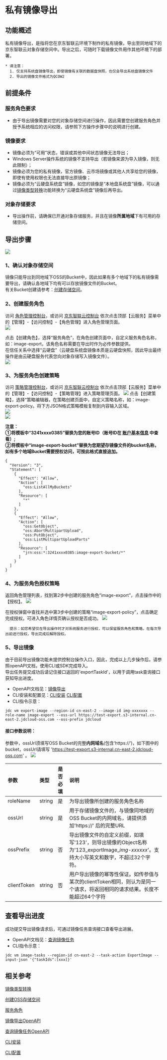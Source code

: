 # 私有镜像导出

## 功能概述
私有镜像导出，是指将您在京东智联云环境下制作的私有镜像，导出至同地域下的京东智联云对象存储空间中。导出之后，可随时下载镜像文件用作其他环境下的部署。

	* 请注意：
	  1. 仅支持系统盘镜像导出，即使镜像有关联的数据盘快照，也仅会导出系统盘镜像文件
	  2. 导出的镜像文件格式为QCOW2

## 前提条件
### 服务角色要求
* 由于导出镜像需要对您的对象存储空间进行操作，因此需要您创建服务角色并授予系统相应的访问权限，请参照下方操作步骤中的说明进行创建。

### 镜像要求
* 镜像必须为“可用”状态，错误或其他中间状态镜像无法导出；
* Windows Server操作系统的镜像不支持导出（若镜像来源为导入镜像，则无此限制）；
* 镜像必须为您的私有镜像，官方镜像、云市场镜像或其他人共享给您的镜像，即使有使用权限也无法直接导出原镜像；
* 镜像必须为“云硬盘系统盘”镜像，如您的镜像是“本地盘系统盘”镜像，可以通过[镜像类型转换](https://docs.jdcloud.com/cn/virtual-machines/convert-image)功能转换为“云硬盘系统盘”镜像后再导出。



### 对象存储要求
* 导出操作前，请确保已开通对象存储服务，并且在镜像**所属地域**下有可用的存储空间。

## 导出步骤

![](../../../../../image/vm/image-export-image1.png)

### 1、确认对象存储空间<br>
镜像只能导出到同地域下OSS的Bucket中，因此如果有多个地域下的私有镜像需要导出，请确认各地域下均有可以存放镜像文件的Bucket。<br>有关Bucket创建请参考：[创建存储空间](https://docs.jdcloud.com/cn/object-storage-service/create-bucket-2)。<br>
### 2、创建服务角色<br>
访问 [角色管理控制台](https://iam-console.jdcloud.com/role/list)，或访问 [京东智联云控制台](https://console.jdcloud.com/overview) 依次点击顶部【云服务】菜单中的【管理】-【访问控制】-【角色管理】进入角色管理页面。<br>
![](../../../../../image/vm/image-export-image2.png)

点击【创建角色】，选择“服务角色”，在角色创建页面中，自定义服务角色名称，如：image-export，该角色名称需要在导出时作为必传参数提供。<br>在信任关系中选择“云硬盘”（云硬盘系统盘镜像本质是云硬盘快照，因此导出最终操作是由云硬盘服务代表您向对象存储写入镜像文件）。<br>
![](../../../../../image/vm/image-export-image3.png)

### 3、为服务角色创建策略<br>
访问 [策略管理控制台](https://iam-console.jdcloud.com/policy/list)，或访问 [京东智联云控制台](https://console.jdcloud.com/overview) 依次点击顶部【云服务】菜单中的【管理】-【访问控制】-【策略管理】进入策略管理页面。
![](../../../../../image/vm/image-export-image4.png)
点击【创建策略】，选择“策略编辑器，在策略创建页面中，自定义策略名称，如：image-export-policy。将下方JSON格式策略模板复制到内容输入区域。<br>
![](../../../../../image/vm/image-export-image5.png)  
![](../../../../../image/vm/image-export-image6.png)  

**注意：<br>
  ①将模板中“3241xxxx0385”替换为您的账号ID（账号ID在 [账户基本信息](https://uc.jdcloud.com/account/basic-info) 中查看）;<br>  ②将模板中“image-export-bucket”替换为您期望存镜像文件的bucket名称，如有多个地域Bucket需要授权访问，可按此格式直接追加。**
  
```
{
  "Version": "3",
  "Statement": [
    {
      "Effect": "Allow",
      "Action": [
        "oss:ListAllMyBuckets"
      ],
      "Resource": [
        "*"
      ]
    },
    {
      "Effect": "Allow",
      "Action": [
        "oss:GetObject",
        "oss:AbortMultipartUpload",
        "oss:PutObject",
        "oss:ListMultipartUploadParts"
      ],
      "Resource": [
        "jrn:oss:*:3241xxxx0385:image-export-bucket/*"
      ]
    }
  ]
}
```

### 4、为服务角色授权策略<br>
返回角色管理列表，找到第2步中创建的服务角色“image-export”，点击操作中的【授权】。
![](../../../../../image/vm/image-export-image7.png)  

在授权弹窗中查找并选中第3步中创建的策略“image-export-policy”，点击确定完成授权。可进入角色详情页确认授权是否成功。
![](../../../../../image/vm/image-export-image8.png)  

      提示：如您希望仅在导出操作时才对系统服务进行授权，可以保留服务角色和策略，在每次导出前进行授权，导出完成后解除授权。
      
### 5、导出镜像
由于目前导出镜像功能未提供控制台操作入口，因此，完成以上几步操作后，请参照openAPI文档，使用CLI或SDK完成导入。<br>
导出任务提交成功后请记住接口返回的'exportTaskId'，以用于调用task查询接口获知导出进度。
* OpenAPI文档见：[镜像导出](https://docs.jdcloud.com/cn/virtual-machines/api/exportimage?content=API)<br>
* CLI安装和配置见：[CLI安装](https://docs.jdcloud.com/cn/cli/installation)   [CLI配置](https://docs.jdcloud.com/cn/cli/config) <br>
* CLI指令示意：

```
jdc vm export-image --region-id cn-east-2 --image-id img-xxxxxxx --role-name image-export --oss-url https://test-export.s3-internal.cn-east-2.jdcloud-oss.com --oss-prefix jdcloud
```

#### 接口参数说明：
参数中，ossUrl须填写OSS Bucket的完整**内网域名**(包含‘https://’)，如下图中的bucket，ossUrl请填写 'https://test-export.s3-internal.cn-east-2.jdcloud-oss.com' 。
![](../../../../../image/vm/image-export-image9.png)  

| 参数                  | 类型      |是否必填     | 说明 |
| :------------------- |  :------------------- | :------------------- |:------------------- |
| roleName   | string    |是   |为导出镜像所创建的服务角色名称
| ossUrl   | string    |是   |用于存储镜像文件的，与镜像同地域的OSS Bucket的内网域名，请提供添加'https://' 后的完整URL
| ossPrefix   |  string    |否  |导出镜像文件的自定义前缀，如填写'123'，则导出镜像的Object名称为'123_exportImage_*img-xxxxxx*'。支持大小写英文和数字，不超过32个字符。
| clientToken	 | string    | 否   | 用户导出镜像的幂等性保证。如传参值与某次的clientToken相同，则认为是同一个请求，将返回相同的请求结果。长度不能超过64个字符

## 查看导出进度
成功提交导出镜像请求后，可通过镜像任务查询接口查看导出进展。
* OpenAPI文档见：[查询镜像任务](https://docs.jdcloud.com/cn/virtual-machines/api/imagetasks?content=API)<br>
* CLI指令示意：

```
jdc vm image-tasks --region-id cn-east-2 --task-action ExportImage --input-json '{"taskIds":[xxx]}'
```

## 相关参考

[镜像类型转换](https://docs.jdcloud.com/cn/virtual-machines/convert-image)

[创建OSS存储空间](https://docs.jdcloud.com/cn/object-storage-service/create-bucket-2)

[服务角色](https://docs.jdcloud.com/cn/iam/role)

[镜像导出OpenAPI](https://docs.jdcloud.com/cn/virtual-machines/api/exportimage?content=API)

[查询镜像任务OpenAPI](https://docs.jdcloud.com/cn/virtual-machines/api/imagetasks?content=API)

[CLI安装](https://docs.jdcloud.com/cn/cli/installation)   

[CLI配置](https://docs.jdcloud.com/cn/cli/config)

